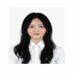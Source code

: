 <picture>
 <source media="(prefers-color-scheme: dark)" srcset="https://github.com/ptk18/portfolio-site/blob/main/src/assets/passport_pic_black_hair.jpg">
 <source media="(prefers-color-scheme: light)" srcset="https://github.com/ptk18/portfolio-site/blob/main/src/assets/passport_pic_black_hair.jpg">
 <img alt="YOUR-ALT-TEXT" src="https://github.com/ptk18/portfolio-site/blob/main/src/assets/passport_pic_black_hair.jpg" style="width: 100px; height: 100px;">
</picture>
